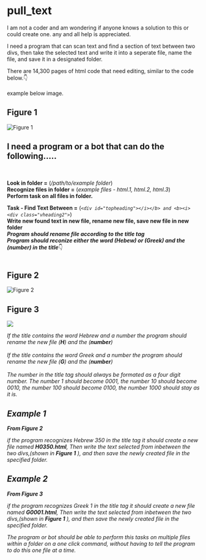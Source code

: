 # pull_text
I am not a coder and am wondering if anyone knows a solution to this or could create one. 
any and all help is appreciated.<br>

I need a program that can scan text and find a section of text between two divs, then take the selected text and write it into a seperate file, name the file, and save it in a designated folder.

There are 14,300 pages of html code that need editing, similar to the code below.:point_down:<br><br> example below image.
<h2>Figure 1</h2>

<img src="https://raw.githubusercontent.com/luvlylavnder/pull_text/master/assets/figure1.png" alt="Figure 1" class="inline"/>

<h2>I need a program or a bot that can do the following.....</h2><br>

<b>Look in folder =</b> (<i>/path/to/example folder</i>)<br> 
<b>Recognize files in folder =</b> (<i>example files - html.1, html.2, html.3</i>)<br>
<b>Perform task on all files in folder.</b>

<b>Task - Find Text Between =</b> (<i>```<div id="topheading"></i></b> and <b><i><div class="vheading2">```</i>)<br>
<b>Write new found text in new file, rename new file, save new file in new folder</b><br> 
<b><i>Program should rename file according to the title tag</i></b><br>
<b><i>Program should reconize either the word (<b>Hebew</b>) or (<b>Greek</b>) and the (<b>number</b>) in the title</i></b>:point_down:<br><br>
<h2>Figure 2</h2>

<img src="https://raw.githubusercontent.com/luvlylavnder/pull_text/master/assets/figure2.png" alt="Figure 2" class="inline"/>
 
<h2>Figure 3</h2>

<img src="https://raw.githubusercontent.com/luvlylavnder/pull_text/master/assets/figure3.png" class="inline"/>
 
<i>If the title contains the word <i>Hebrew</i> and a <i>number</i> the program should rename the new file (<b>H</b>) and the (<b>number</b>)</i><br><br>
<i>If the title contains the word <i>Greek</i> and a <i>number</i> the program should rename the new file (<b>G</b>) and the (<b>number</b>)</i><br>
 <br>
<i>The number in the title tag should always be formated as a four digit number.<i>  The number 1 should become 0001, the number 10 should become 0010, the number 100 should become 0100, the number 1000 should stay as it is.</i>
 
<h2>Example 1</h2>
<b><i>From Figure 2</i></b><br>

<i>if the program recognizes Hebrew 350 in the title tag it should create a new file named <b>H0350.html</b>, Then write the text selected from inbetween the two divs,(shown in <b>Figure 1</b> ), and then save the newly created file in the specified folder.</i>

<h2>Example 2</h2>
<b><i>From Figure 3</i></b><br>

<i>if the program recognizes Greek 1 in the title tag it should create a new file named <b>G0001.html</b>, Then write the text selected from inbetween the two divs,(shown in <b>Figure 1</b> ), and then save the newly created file in the specified folder.</i>

The program or bot should be able to perform this tasks on multiple files within a folder on a one click command, without having to tell the program to do this one file at a time.
